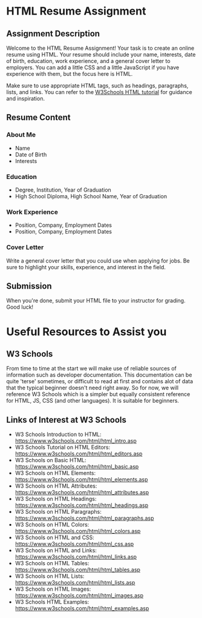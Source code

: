 <!-- ----------------------------------
     Author: Ivan Malone
     Company: Wsad.io Technologies Inc
     Email: ivan.m@wsad.io
     ---------------------------------
     Topic: HTML
     Level: Beginner
     ---------------------------------
     Resume Assignment and W3 Schools Resources for Beginner  
-->

# HTML Resume Assignment

## Assignment Description

Welcome to the HTML Resume Assignment! Your task is to create an online resume using HTML. Your resume should include your name, interests, date of birth, education, work experience, and a general cover letter to employers. You can add a little CSS and a little JavaScript if you have experience with them, but the focus here is HTML.

Make sure to use appropriate HTML tags, such as headings, paragraphs, lists, and links. You can refer to the [W3Schools HTML tutorial](https://www.w3schools.com/html/) for guidance and inspiration.

## Resume Content

### About Me
- Name
- Date of Birth
- Interests

### Education
- Degree, Institution, Year of Graduation
- High School Diploma, High School Name, Year of Graduation

### Work Experience
- Position, Company, Employment Dates
- Position, Company, Employment Dates

### Cover Letter
Write a general cover letter that you could use when applying for jobs. Be sure to highlight your skills, experience, and interest in the field.

## Submission
When you're done, submit your HTML file to your instructor for grading. Good luck!


# Useful Resources to Assist you
## W3 Schools
From time to time at the start we will make use of reliable sources of information such as
developer documentation. This documentation can be quite 'terse' sometimes, or difficult to
read at first and contains alot of data that the typical beginner doesn't need right away. 
So for now, we will reference W3 Schools which is a simpler but equally consistent reference
for HTML, JS, CSS (and other languages). It is suitable for beginners. 
## Links of Interest at W3 Schools
- W3 Schools Introduction to HTML: https://www.w3schools.com/html/html_intro.asp
- W3 Schools Tutorial on HTML Editors: https://www.w3schools.com/html/html_editors.asp
- W3 Schools on Basic HTML: https://www.w3schools.com/html/html_basic.asp
- W3 Schools on HTML Elements: https://www.w3schools.com/html/html_elements.asp
- W3 Schools on HTML Attributes: https://www.w3schools.com/html/html_attributes.asp
- W3 Schools on HTML Headings: https://www.w3schools.com/html/html_headings.asp
- W3 Schools on HTML Paragraphs: https://www.w3schools.com/html/html_paragraphs.asp
- W3 Schools on HTML Colors: https://www.w3schools.com/html/html_colors.asp
- W3 Schools on HTML and CSS: https://www.w3schools.com/html/html_css.asp
- W3 Schools on HTML and Links: https://www.w3schools.com/html/html_links.asp
- W3 Schools on HTML Tables: https://www.w3schools.com/html/html_tables.asp
- W3 Schools on HTML Lists: https://www.w3schools.com/html/html_lists.asp
- W3 Schools on HTML Images: https://www.w3schools.com/html/html_images.asp
- W3 Schools HTML Examples: https://www.w3schools.com/html/html_examples.asp



